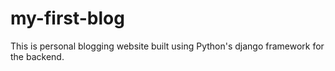 # my-first-blog
This is personal blogging website built using Python's django framework for the backend.
